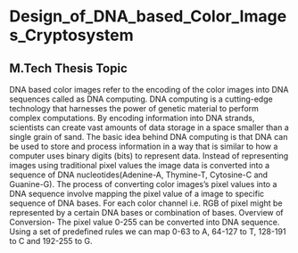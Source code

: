 # Design_of_DNA_based_Color_Images_Cryptosystem
## M.Tech Thesis Topic
DNA based color images refer to the encoding of the color images into DNA sequences called as DNA computing. 
DNA computing is a cutting-edge technology that harnesses the power of genetic material to perform complex computations. 
By encoding information into DNA strands, scientists can create vast amounts of data storage in a space smaller than a single grain of sand. 
The basic idea behind DNA computing is that DNA can be used to store and process information in a way that is similar to how a computer uses binary digits (bits) to represent data. 
Instead of representing images using traditional pixel values the image data is converted into a sequence of DNA nucleotides(Adenine-A, Thymine-T, Cytosine-C and Guanine-G). 
The process of converting color images’s pixel values into a DNA sequence involve mapping the pixel value of a image to specific sequence of DNA bases. 
For each color channel i.e. RGB of pixel might be represented by a certain DNA bases or combination of bases. 
Overview of Conversion- The pixel value 0-255 can be converted into DNA sequence. Using a set of predefined rules we can map  0-63 to A, 64-127 to T, 128-191 to C and 192-255 to G.   
